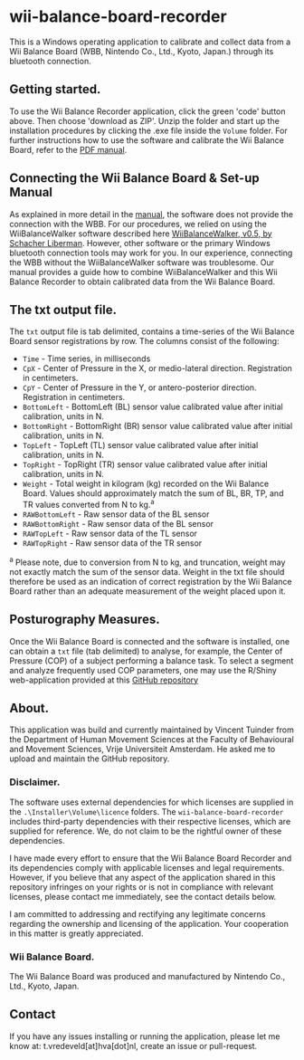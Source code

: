 # wii-balance-board-recorder
This is a Windows operating application to calibrate and collect data from a Wii Balance Board (WBB, Nintendo Co., Ltd., Kyoto, Japan.) through its bluetooth connection. 

## Getting started.
To use the Wii Balance Recorder application, click the green 'code' button above. Then choose 'download as ZIP'. Unzip the folder and start up the installation procedures by clicking the .exe file inside the `Volume` folder. For further instructions how to use the software and calibrate the Wii Balance Board, refer to the [PDF manual](https://github.com/tomvredeveld/wii-balance-board-recorder/blob/main/Manual%20Wii-Balance-Board-Recorder%20(v1.0.0).pdf). 

## Connecting the Wii Balance Board & Set-up Manual
As explained in more detail in the [manual](https://github.com/tomvredeveld/wii-balance-board-recorder/blob/main/Manual%20Wii-Balance-Board-Recorder%20(v1.0.0).pdf), the software does not provide the connection with the WBB. 
For our procedures, we relied on using the WiiBalanceWalker software described here [WiiBalanceWalker, v0.5, by Schacher Liberman](https://github.com/lshachar/WiiBalanceWalker). However, other software or the primary Windows bluetooth connection tools may work for you. In our experience, connecting the WBB without the WiiBalanceWalker software was troublesome.
Our manual provides a guide how to combine WiiBalanceWalker and this Wii Balance Recorder to obtain calibrated data from the Wii Balance Board.

## The txt output file.
The `txt` output file is tab delimited, contains a time-series of the Wii Balance Board sensor registrations by row. The columns consist of the following: 

- `Time` - Time series, in milliseconds
- `CpX` - Center of Pressure in the X, or medio-lateral direction. Registration in centimeters.
- `CpY` - Center of Pressure in the Y, or antero-posterior direction. Registration in centimeters.
- `BottomLeft` - BottomLeft (BL) sensor value calibrated value after initial calibration, units in N. 
- `BottomRight` - BottomRight (BR) sensor value calibrated value after initial calibration, units in N. 
- `TopLeft` - TopLeft (TL) sensor value calibrated value after initial calibration, units in N. 
- `TopRight` - TopRight (TR) sensor value calibrated value after initial calibration, units in N. 
- `Weight` - Total weight in kilogram (kg) recorded on the Wii Balance Board. Values should approximately match the sum of BL, BR, TP, and TR values converted from N to kg.<sup>a</sup>
- `RAWBottomLeft` - Raw sensor data of the BL sensor
- `RAWBottomRight` - Raw sensor data of the BL sensor
- `RAWTopLeft` - Raw sensor data of the TL sensor
- `RAWTopRight` - Raw sensor data of the TR sensor

<sup>a</sup> Please note, due to conversion from N to kg, and truncation, weight may not exactly match the sum of the sensor data. Weight in the txt file should therefore be used as an indication of correct registration by the Wii Balance Board rather than an adequate measurement of the weight placed upon it.

## Posturography Measures.
Once the Wii Balance Board is connected and the software is installed, one can obtain a `txt` file (tab delimited) to analyse, for example, the Center of Pressure (COP) of a subject performing a balance task. To select a segment and analyze frequently used COP parameters, one may use the R/Shiny web-application provided at this [GitHub repository](https://github.com/tomvredeveld/center-of-pressure-analysis-tool)  

## About.
This application was build and currently maintained by Vincent Tuinder from the Department of Human Movement Sciences at the Faculty of Behavioural and Movement Sciences, Vrije Universiteit Amsterdam. He asked me to upload and maintain the GitHub repository. 

### Disclaimer.
The software uses external dependencies for which licenses are supplied in the `.\Installer\Volume\licence`  folders. The `wii-balance-board-recorder` includes third-party dependencies with their respective licenses, which are supplied for reference. We, do not claim to be the rightful owner of these dependencies.

I have made every effort to ensure that the Wii Balance Board Recorder and its dependencies comply with applicable licenses and legal requirements. However, if you believe that any aspect of the application shared in this repository infringes on your rights or is not in compliance with relevant licenses, please contact me immediately, see the contact details below.

I am committed to addressing and rectifying any legitimate concerns regarding the ownership and licensing of the application. Your cooperation in this matter is greatly appreciated.

### Wii Balance Board.
The Wii Balance Board was produced and manufactured by Nintendo Co., Ltd., Kyoto, Japan. 

## Contact
If you have any issues installing or running the application, please let me know at: t.vredeveld[at]hva[dot]nl, create an issue or pull-request.
